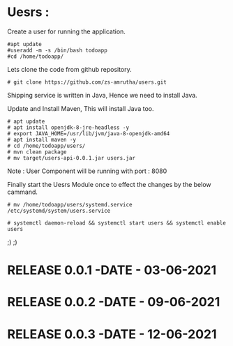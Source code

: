 # Uesrs :

Create a user for running the application.

```
#apt update
#useradd -m -s /bin/bash todoapp
#cd /home/todoapp/
```
Lets clone the code from github repository.

```
# git clone https://github.com/zs-amrutha/users.git
```
Shipping service is written in Java, Hence we need to install Java.

Update and Install Maven, This will install Java too.

```
# apt update
# apt install openjdk-8-jre-headless -y
# export JAVA_HOME=/usr/lib/jvm/java-8-openjdk-amd64
# apt install maven -y
# cd /home/todoapp/users/
# mvn clean package  
# mv target/users-api-0.0.1.jar users.jar
```
Note : User Component will be running with port : 8080

Finally start the Uesrs Module once to effect the changes by the below cammand.

```
# mv /home/todoapp/users/systemd.service /etc/systemd/system/users.service

# systemctl daemon-reload && systemctl start users && systemctl enable users 

```
;) ;)
# RELEASE 0.0.1 -DATE - 03-06-2021
# RELEASE 0.0.2 -DATE - 09-06-2021
# RELEASE 0.0.3 -DATE - 12-06-2021

